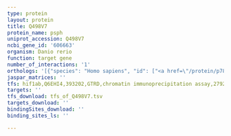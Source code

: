 ```yaml
---
type: protein
layout: protein
title: Q498V7
protein_name: psph
uniprot_accession: Q498V7
ncbi_gene_id: '606663'
organism: Danio rerio
function: target gene
number_of_interactions: '1'
orthologs: '[{"species": "Homo sapiens", "id": ["<a href=\"/protein/p78330\">P78330</a>"]}, {"species": "Mus musculus", "id": ["<a href=\"/protein/q99ls3\">Q99LS3</a>"]}, {"species": "Rattus norvegicus", "id": ["<a href=\"/protein/q5m819\">Q5M819</a>"]}, {"species": "Drosophila melanogaster", "id": ["<a href=\"/protein/q9vsy6\">Q9VSY6</a>"]}, {"species": "Caenorhabditis elegans", "id": ["<a href=\"/protein/a0a061ack7\">A0A061ACK7</a>"]}]'
jaspar_matrices: ''
tfs: hif1ab,Q6EHI4,393202,GTRD,chromatin immunoprecipitation assay,27924024%5Buid%5D,No
targets: ''
tfs_download: tfs_of_Q498V7.tsv
targets_download: ''
bindingSites_download: ''
binding_sites_ls: ''

---
```

